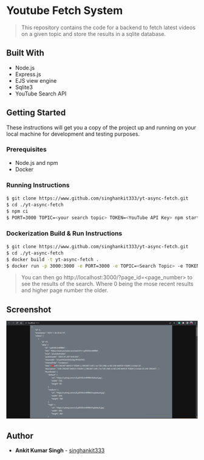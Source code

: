 # Youtube Fetch System

> This repository contains the code for a backend to fetch latest videos on a given topic and store the results in a sqlite database.

## Built With

- Node.js
- Express.js
- EJS view engine
- Sqlite3
- YouTube Search API

## Getting Started

These instructions will get you a copy of the project up and running on your local machine for development and testing purposes.

### Prerequisites

- Node.js and npm
- Docker

### Running Instructions

```bash
$ git clone https://www.github.com/singhankit333/yt-async-fetch.git
$ cd ./yt-async-fetch
$ npm ci
$ PORT=3000 TOPIC=<your search topic> TOKEN=<YouTube API Key> npm start
```

### Dockerization Build & Run Instructions

```bash
$ git clone https://www.github.com/singhankit333/yt-async-fetch.git
$ cd ./yt-async-fetch
$ docker build -t yt-async-fetch .
$ docker run -p 3000:3000 -e PORT=3000 -e TOPIC=<Search Topic> -e TOKEN=<YouTube API Key> yt-async-fetch
```

> You can then go http://localhost:3000/?page_id=<page_number> to see the results of the search. Where 0 being the mose recent results and higher page number the older.

## Screenshot

![img1](screenshots/img_1.png)

## Author

- **Ankit Kumar Singh** - [singhankit333](https://github.com/singhankit333)
